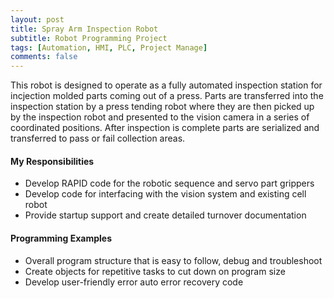 ```yaml
---
layout: post
title: Spray Arm Inspection Robot
subtitle: Robot Programming Project
tags: [Automation, HMI, PLC, Project Manage]
comments: false
---
```


This robot is designed to operate as a fully automated inspection station for incjection molded parts coming out of a press. Parts are transferred into the inspection station by a press tending robot where they are then picked up by the inspection robot and presented to the vision camera in a series of coordinated positions. After inspection is complete parts are serialized and transferred to pass or fail collection areas.

#### My Responsibilities
-	Develop RAPID code for the robotic sequence and servo part grippers
-	Develop code for interfacing with the vision system and existing cell robot
-	Provide startup support and create detailed turnover documentation

#### Programming Examples
-	Overall program structure that is easy to follow, debug and troubleshoot
-	Create objects for repetitive tasks to cut down on program size
-	Develop user-friendly error auto error recovery code 




